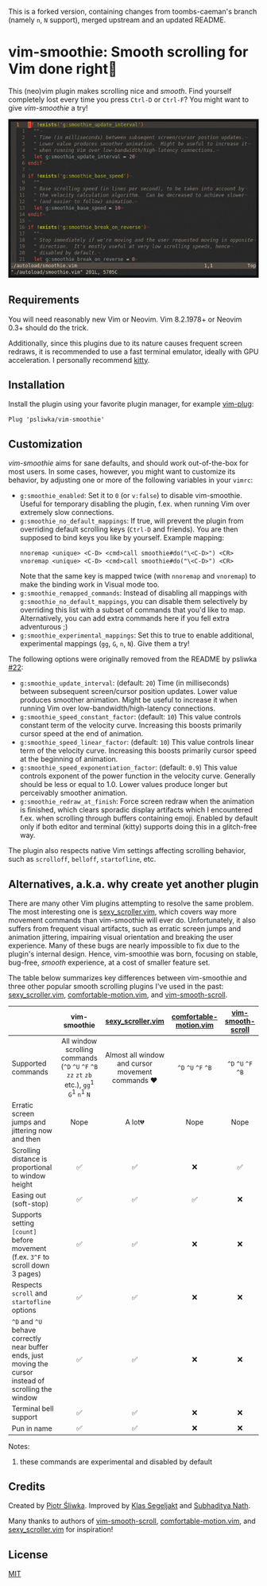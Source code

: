 This is a forked version, containing changes from toombs-caeman's branch (namely `n`, `N` support), merged upstream and an updated README.

vim-smoothie: Smooth scrolling for Vim done right🥤
===================================================

This (neo)vim plugin makes scrolling nice and _smooth_. Find yourself
completely lost every time you press `Ctrl-D` or `Ctrl-F`? You might want to
give _vim-smoothie_ a try!

![scrolling demo](demo.gif)

Requirements
------------

You will need reasonably new Vim or Neovim. Vim 8.2.1978+ or Neovim 0.3+ should
do the trick.

Additionally, since this plugins due to its nature causes frequent screen
redraws, it is recommended to use a fast terminal emulator, ideally with GPU
acceleration. I personally recommend [kitty].

Installation
------------

Install the plugin using your favorite plugin manager, for example [vim-plug]:
```vim
Plug 'psliwka/vim-smoothie'
```

Customization
-------------

_vim-smoothie_ aims for sane defaults, and should work out-of-the-box for most
users. In some cases, however, you might want to customize its behavior, by
adjusting one or more of the following variables in your `vimrc`:

* `g:smoothie_enabled`: Set it to `0` (or `v:false`) to disable vim-smoothie.
  Useful for temporary disabling the plugin, f.ex. when running Vim over
  extremely slow connections.
* `g:smoothie_no_default_mappings`: If true, will prevent the plugin from
  overriding default scrolling keys (`Ctrl-D` and friends). You are then
  supposed to bind keys you like by yourself. Example mapping:
  ```vim
  nnoremap <unique> <C-D> <cmd>call smoothie#do("\<C-D>") <CR>
  vnoremap <unique> <C-D> <cmd>call smoothie#do("\<C-D>") <CR>
  ```
  Note that the same key is mapped twice (with `nnoremap` and `vnoremap`) to
  make the binding work in Visual mode too.
* `g:smoothie_remapped_commands`: Instead of disabling all mappings with
  `g:smoothie_no_default_mappings`, you can disable them selectively by
  overriding this list with a subset of commands that you'd like to map.
  Alternatively, you can add extra commands here if you fell extra adventurous
  ;)
* `g:smoothie_experimental_mappings`: Set this to true to enable additional,
  experimental mappings (`gg`, `G`, `n`, `N`). Give them a try!

The following options were originally removed from the README by psliwka [#22](https://github.com/psliwka/vim-smoothie/issues/22):
* `g:smoothie_update_interval`: (default: `20`) Time (in milliseconds) between subsequent screen/cursor position updates.
  Lower value produces smoother animation.  Might be useful to increase it
  when running Vim over low-bandwidth/high-latency connections.
* `g:smoothie_speed_constant_factor`: (default: `10`) This value controls constant term of the velocity curve. Increasing this
  boosts primarily cursor speed at the end of animation.
* `g:smoothie_speed_linear_factor`: (default: `10`) This value controls linear term of the velocity curve. Increasing this
  boosts primarily cursor speed at the beginning of animation.
* `g:smoothie_speed_exponentiation_factor`: (default: `0.9`) This value controls exponent of the power function in the velocity curve.
  Generally should be less or equal to 1.0. Lower values produce longer but
  perceivably smoother animation.
* `g:smoothie_redraw_at_finish`: Force screen redraw when the animation is finished, which clears sporadic
  display artifacts which I encountered f.ex. when scrolling through buffers
  containing emoji. Enabled by default only if both editor and terminal (kitty)
  supports doing this in a glitch-free way.

The plugin also respects native Vim settings affecting scrolling behavior, such
as `scrolloff`, `belloff`, `startofline`, etc.

Alternatives, a.k.a. why create yet another plugin
--------------------------------------------------

There are many other Vim plugins attempting to resolve the same problem. The
most interesting one is [sexy_scroller.vim], which covers way more movement
commands than vim-smoothie will ever do. Unfortunately, it also suffers from
frequent visual artifacts, such as erratic screen jumps and animation
jittering, impairing visual orientation and breaking the user experience. Many
of these bugs are nearly impossible to fix due to the plugin's internal design.
Hence, vim-smoothie was born, focusing on stable, bug-free, _smooth_
experience, at a cost of smaller feature set.

The table below summarizes key differences between vim-smoothie and three other
popular smooth scrolling plugins I've used in the past: [sexy_scroller.vim],
[comfortable-motion.vim], and [vim-smooth-scroll].

|  | vim-smoothie | [sexy_scroller.vim] | [comfortable-motion.vim] | [vim-smooth-scroll] |
|---|:---:|:---:|:---:|:---:|
| Supported commands | All window scrolling commands (`^D` `^U` `^F` `^B` `zz` `zt` `zb` etc.), `gg`<sup>1</sup> `G`<sup>1</sup> `n`<sup>1</sup> `N`<sup></sup> | Almost all window and cursor movement commands ❤️ | `^D` `^U` `^F` `^B` | `^D` `^U` `^F` `^B` |
| Erratic screen jumps and jittering now and then | Nope | A lot💔 | Nope | Nope |
| Scrolling distance is proportional to window height | ✅ | ✅ | ❌ | ✅ |
| Easing out (soft-stop) | ✅ | ✅ | ✅ | ❌ |
| Supports setting `[count]` before movement (f.ex. `3^F` to scroll down 3 pages) | ✅ | ✅ | ❌ | ❌ |
| Respects `scroll` and `startofline` options | ✅ | ✅ | ❌ | ❌ |
| `^D` and `^U` behave correctly near buffer ends, just moving the cursor instead of scrolling the window | ✅ | ✅ | ❌ | ❌ |
| Terminal bell support | ✅ | ✅ | ❌ | ❌ |
| Pun in name | ✅ | ✅ | ❌ | ❌ |

Notes:
1. these commands are experimental and disabled by default

Credits
-------

Created by [Piotr Śliwka](https://github.com/psliwka). Improved by
[Klas Segeljakt](https://github.com/segeljakt) and
[Subhaditya Nath](https://github.com/subnut).

Many thanks to authors of [vim-smooth-scroll], [comfortable-motion.vim], and
[sexy_scroller.vim] for inspiration!

License
-------

[MIT](LICENSE)

[vim-plug]: https://github.com/junegunn/vim-plug
[vim-smooth-scroll]: https://github.com/terryma/vim-smooth-scroll
[comfortable-motion.vim]: https://github.com/yuttie/comfortable-motion.vim
[sexy_scroller.vim]: https://github.com/joeytwiddle/sexy_scroller.vim
[kitty]: https://github.com/kovidgoyal/kitty
